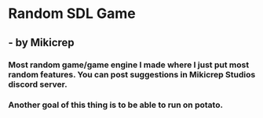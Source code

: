 # Random SDL Game
## - by Mikicrep

### Most random game/game engine I made where I just put most random features. You can post suggestions in Mikicrep Studios discord server.

### Another goal of this thing is to be able to run on potato.
